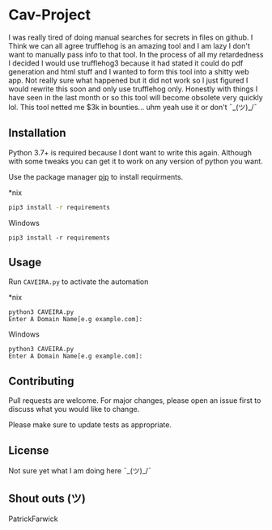 # Cav-Project

I was really tired of doing manual searches for secrets in files on github.
I Think we can all agree trufflehog is an amazing tool and I am lazy I don't want to manually pass info to that tool.
In the process of all my retardedness I decided I would use trufflehog3 because it had stated it could do pdf generation and html stuff and I wanted to form this tool into a shitty web app.
Not really sure what happened but it did not work so I just figured I would rewrite this soon and only use trufflehog only.
Honestly with things I have seen in the last month or so this tool will become obsolete very quickly lol.
This tool netted me $3k in bounties...
uhm yeah use it or don't ¯\_(ツ)_/¯


## Installation
Python 3.7+ is required because I dont want to write this again. Although with some tweaks you can get it to work on any version of python you want.

Use the package manager [pip](https://pip.pypa.io/en/stable/) to install requirments.

*nix
```bash
pip3 install -r requirements
```

Windows
```cmd.exe or powershell
pip3 install -r requirements
```
## Usage

Run `CAVEIRA.py` to activate the automation

*nix
```
python3 CAVEIRA.py
Enter A Domain Name[e.g example.com]:

```
Windows
```
python3 CAVEIRA.py
Enter A Domain Name[e.g example.com]:
```
## Contributing
Pull requests are welcome. For major changes, please open an issue first to discuss what you would like to change.

Please make sure to update tests as appropriate.

## License
Not sure yet what I am doing here ¯\_(ツ)_/¯

## Shout outs (ツ)
PatrickFarwick
